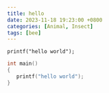```yaml
---
title: hello 
date: 2023-11-18 19:23:00 +0800
categories: [Animal, Insect]
tags: [bee]
---
```


`printf("hello world");`

```c
int main()
{
   printf("hello world"); 
}
```

